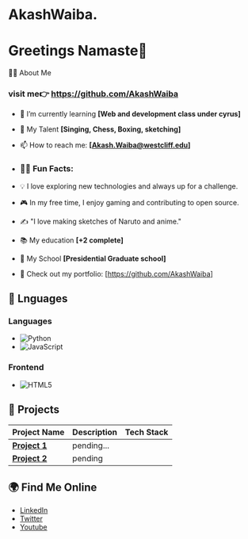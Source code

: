 # AkashWaiba.
# Greetings Namaste🙏
🧑‍💻 About Me
### visit me👉 https://github.com/AkashWaiba 

- 🌱 I’m currently learning **[Web and development class under cyrus]**
- 💬 My Talent **[Singing, Chess, Boxing, sketching]**
- 📫 How to reach me: **[Akash.Waiba@westcliff.edu]**
- ### 👨‍💻 Fun Facts:
- 💡 I love exploring new technologies and always up for a challenge.
- 🎮 In my free time, I enjoy gaming and contributing to open source.
- ✍️ "I love making sketches of Naruto and anime."

- 📚 My education **[+2 complete]**
-  🏫 My School **[Presidential Graduate school]**
- 💼 Check out my portfolio: [https://github.com/AkashWaiba]
 
## 🔧 Lnguages
### **Languages**
- ![Python](https://img.shields.io/badge/-Python-3776AB?style=flat-square&logo=python&logoColor=white)
- ![JavaScript](https://img.shields.io/badge/-JavaScript-F7DF1E?style=flat-square&logo=javascript&logoColor=black)

### **Frontend**
- ![HTML5](https://img.shields.io/badge/-HTML5-E34F26?style=flat-square&logo=html5&logoColor=white)


## 🚀 Projects

| Project Name | Description | Tech Stack |
| ------------ | ----------- | ---------- |
| **[Project 1](link)** | pending... |
| **[Project 2](link)** | pending |

## 🌍 Find Me Online
- [LinkedIn](https://www.facebook.com/)
- [Twitter](https://x.com/?lang=en)
- [Youtube](https://www.facebook.com/)

